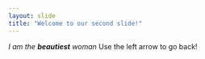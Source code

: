 ```yaml
---
layout: slide
title: "Welcome to our second slide!"
---
```

_I am the **beautiest** woman_
Use the left arrow to go back!
